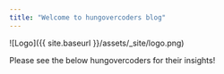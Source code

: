 ```yaml
---
title: "Welcome to hungovercoders blog"
---
```


![Logo]({{ site.baseurl }}/assets/_site/logo.png)

Please see the below hungovercoders for their insights!
